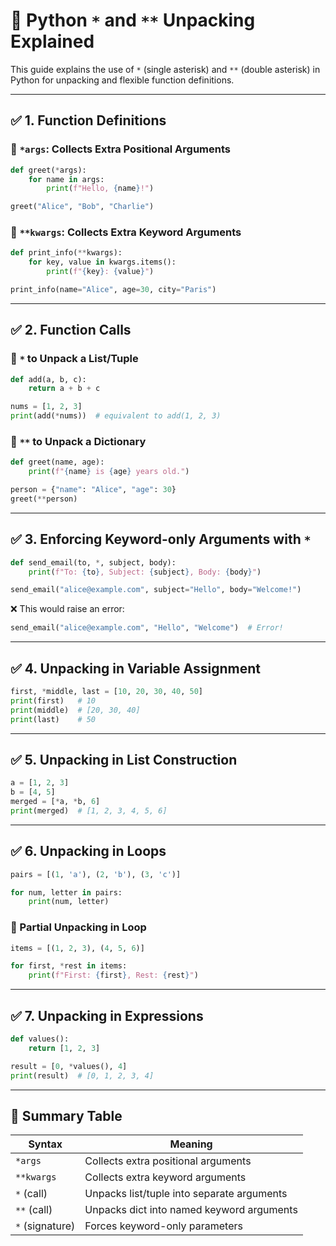 
# 🧯 Python `*` and `**` Unpacking Explained

This guide explains the use of `*` (single asterisk) and `**` (double asterisk) in Python for unpacking and flexible function definitions.

---

## ✅ 1. Function Definitions

### 🔹 `*args`: Collects Extra Positional Arguments

```python
def greet(*args):
    for name in args:
        print(f"Hello, {name}!")

greet("Alice", "Bob", "Charlie")
```

### 🔹 `**kwargs`: Collects Extra Keyword Arguments

```python
def print_info(**kwargs):
    for key, value in kwargs.items():
        print(f"{key}: {value}")

print_info(name="Alice", age=30, city="Paris")
```

---

## ✅ 2. Function Calls

### 🔹 `*` to Unpack a List/Tuple

```python
def add(a, b, c):
    return a + b + c

nums = [1, 2, 3]
print(add(*nums))  # equivalent to add(1, 2, 3)
```

### 🔹 `**` to Unpack a Dictionary

```python
def greet(name, age):
    print(f"{name} is {age} years old.")

person = {"name": "Alice", "age": 30}
greet(**person)
```

---

## ✅ 3. Enforcing Keyword-only Arguments with `*`

```python
def send_email(to, *, subject, body):
    print(f"To: {to}, Subject: {subject}, Body: {body}")

send_email("alice@example.com", subject="Hello", body="Welcome!")
```

❌ This would raise an error:

```python
send_email("alice@example.com", "Hello", "Welcome")  # Error!
```

---

## ✅ 4. Unpacking in Variable Assignment

```python
first, *middle, last = [10, 20, 30, 40, 50]
print(first)   # 10
print(middle)  # [20, 30, 40]
print(last)    # 50
```

---

## ✅ 5. Unpacking in List Construction

```python
a = [1, 2, 3]
b = [4, 5]
merged = [*a, *b, 6]
print(merged)  # [1, 2, 3, 4, 5, 6]
```

---

## ✅ 6. Unpacking in Loops

```python
pairs = [(1, 'a'), (2, 'b'), (3, 'c')]

for num, letter in pairs:
    print(num, letter)
```

### 🔹 Partial Unpacking in Loop

```python
items = [(1, 2, 3), (4, 5, 6)]

for first, *rest in items:
    print(f"First: {first}, Rest: {rest}")
```

---

## ✅ 7. Unpacking in Expressions

```python
def values():
    return [1, 2, 3]

result = [0, *values(), 4]
print(result)  # [0, 1, 2, 3, 4]
```

---

## 📌 Summary Table

| Syntax        | Meaning |
|---------------|---------|
| `*args`       | Collects extra positional arguments |
| `**kwargs`    | Collects extra keyword arguments |
| `*` (call)    | Unpacks list/tuple into separate arguments |
| `**` (call)   | Unpacks dict into named keyword arguments |
| `*` (signature)| Forces keyword-only parameters |

